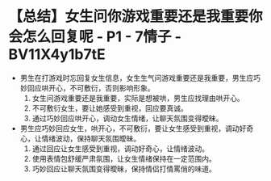 # 【总结】女生问你游戏重要还是我重要你会怎么回复呢 - P1 - 7情子 - BV11X4y1b7tE

-   男生在打游戏时忘回复女生信息，女生生气问游戏重要还是我重要，男生应巧妙回应哄开心，不可敷衍，否则影响形象。
    1.  女生问游戏重要还是我重要，实际是想被哄，男生应找理由哄开心。
    2.  不可敷衍女生，要让她感受到重视，回应要真诚。
    3.  通过巧妙回应哄开心，调动女生情绪，让聊天氛围变得曖昧。
-   男生应巧妙回应女生，哄开心，不可敷衍，要让女生感受到重视，调动好奇心，让情绪波动，保持聊天氛围曖昧。
    1.  通过回应让女生感受到重视，调动好奇心，让情绪波动。
    2.  使用表情包舒缓严肃氛围，让女生情绪保持在一定范围内。
    3.  巧妙回应让聊天氛围变得曖昧，保持情侣打情罵俏的味道。